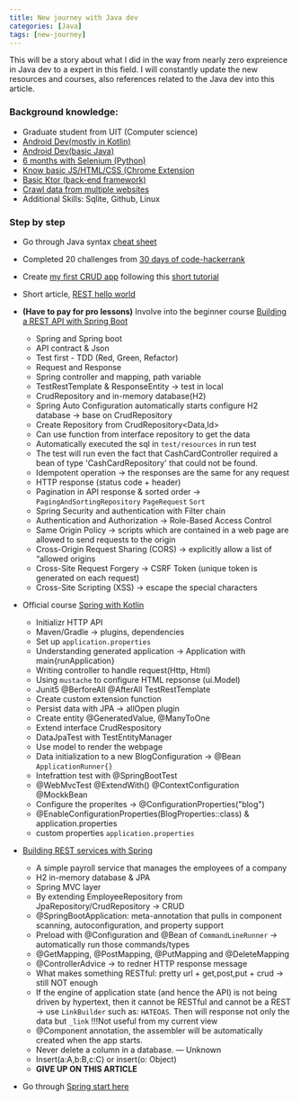 ```yaml
---
title: New journey with Java dev
categories: [Java]
tags: [new-journey]
---
```

This will be a story about what I did in the way from nearly zero expreience in Java dev to a expert in this field. I will constantly update the new resources and courses, also references related to the Java dev into this article.

### Background knowledge:

- Graduate student from UIT (Computer science)
- [Android Dev(mostly in Kotlin)](https://github.com/Huythanh0x/AndroidUdemyCoupon)
- [Android Dev(basic Java)](https://github.com/Huythanh0x/SimpleMathMultipleChoice)
- [6 months with Selenium (Python)](https://github.com/Huythanh0x/AutomateWithSeleniumStartProject)
- [Know basic JS/HTML/CSS (Chrome Extension](https://github.com/Huythanh0x/CamblyScheduleHelperChromeExtension)
- [Basic Ktor (back-end framework)](https://github.com/Huythanh0x/UdemyCouponKtorServer)
- [Crawl data from multiple websites](https://github.com/huythanh0x/create_printable_flashcard_CamBridge)
- Additional Skills: Sqlite, Github, Linux

### Step by step
- Go through Java syntax [cheat sheet](https://programmingwithmosh.com/wp-content/uploads/2019/07/Java-Cheat-Sheet.pdf)

- Completed 20 challenges from [30 days of code-hackerrank](https://www.hackerrank.com/domains/tutorials/30-days-of-code)

- Create [my first CRUD app](FirstCRUDSpringApp) following
  this [short tutorial](https://www.youtube.com/watch?v=IucFDX3RO9U)

- Short article, [REST hello world](https://spring.io/guides/gs/rest-service/)

- **(Have to pay for pro lessons)** Involve into the beginner
  course [Building a REST API with Spring Boot](https://spring.academy/courses/building-a-rest-api-with-spring-boot/lessons/introduction)
    - Spring and Spring boot
    - API contract & Json
    - Test first - TDD (Red, Green, Refactor)
    - Request and Response
    - Spring controller and mapping, path variable
    - TestRestTemplate & ResponseEntity -> test in local
    - CrudRepository and in-memory database(H2)
    - Spring Auto Configuration automatically starts configure H2 database -> base on CrudRepository
    - Create Repository from CrudRepository<Data,Id>
    - Can use function from interface repository to get the data
    - Automatically executed the sql in `test/resources` in run test
    - The test will run even the fact that CashCardController required a bean of type 'CashCardRepository' that could
      not be found.
    - Idempotent operation -> the responses are the same for any request
    - HTTP response (status code + header)
    - Pagination in API response & sorted order -> `PagingAndSortingRepository` `PageRequest` `Sort`
    - Spring Security and authentication with Filter chain
    - Authentication and Authorization -> Role-Based Access Control
    - Same Origin Policy -> scripts which are contained in a web page are allowed to send requests to the origin
    - Cross-Origin Request Sharing (CORS) -> explicitly allow a list of “allowed origins
    - Cross-Site Request Forgery -> CSRF Token (unique token is generated on each request)
    - Cross-Site Scripting (XSS) -> escape the special characters
- Official course [Spring with Kotlin](https://spring.io/guides/tutorials/spring-boot-kotlin/)
    - Initializr HTTP API 
    - Maven/Gradle -> plugins, dependencies
    - Set up `application.properties`
    - Understanding generated application -> Application with main{runApplication}
    - Writing controller to handle request(Http, Html)
    - Using `mustache` to configure HTML repsonse (ui.Model)
    - Junit5 @BerforeAll @AfterAll TestRestTemplate
    - Create custom extension function
    - Persist data with JPA -> allOpen plugin
    - Create entity @GeneratedValue, @ManyToOne
    - Extend interface CrudRespository
    - DataJpaTest with TestEntityManager
    - Use model to render the webpage
    - Data initialization to a new BlogConfiguration -> @Bean `ApplicationRunner{}`
    - Intefrattion test with @SpringBootTest
    - @WebMvcTest @ExtendWith() @ContextConfiguration @MockkBean
    - Configure the properites -> @ConfigurationProperties("blog")
    - @EnableConfigurationProperties(BlogProperties::class) & application.properties
    - custom properties `application.properties`
- [Building REST services with Spring](https://spring.io/guides/tutorials/rest/)
    -  A simple payroll service that manages the employees of a company
    -  H2 in-memory database & JPA
    -  Spring MVC layer
    -  By extending EmployeeRepository from JpaRepository/CrudRepository -> CRUD
    -  @SpringBootApplication: meta-annotation that pulls in component scanning, autoconfiguration, and property support
    -  Preload with @Configuration and @Bean of `CommandLineRunner` -> automatically run those commands/types
    - @GetMapping, @PostMapping, @PutMapping and @DeleteMapping
    - @ControllerAdvice -> to redner HTTP response message
    - What makes something RESTful: pretty url + get,post,put + crud -> still NOT enough
    - If the engine of application state (and hence the API) is not being driven by hypertext, then it cannot be RESTful and cannot be a REST  -> use `LinkBuilder` such as: `HATEOAS`. Then will response not only the data but `_link` !!!Not useful from my current view
    - @Component annotation, the assembler will be automatically created when the app starts.
    - Never delete a column in a database. — Unknown
    - Insert(a:A,b:B,c:C) or insert(o: Object)
    - **GIVE UP ON THIS ARTICLE**
- Go through [Spring start here](https://www.amazon.com/Spring-Start-Here-Learn-learn/dp/1617298697#customerReviews)